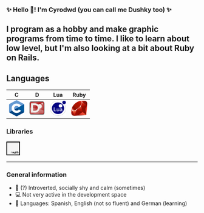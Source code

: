 ### ✨ Hello 👋! I'm Cyrodwd (you can call me Dushky too) ✨

I program as a hobby and make graphic programs from time to time. I like to learn about low level, but I'm also looking at a bit about Ruby on Rails.
----------

<!--DAMN-->
## Languages
| C                                                                                                           | D | Lua | Ruby
|-------------------------------------------------------------------------------------------------------------|---|-----|-----|
| <img src="https://github.com/Cyrodwd/Cyrodwd/blob/main/assets/C_Logo.png" width="40" height="42" title="C"> | <a href="https://dlang.org/" rel="noreferrer"><img src="https://github.com/Cyrodwd/Cyrodwd/blob/main/assets/D_Logo.png" width="40" height="36" title="Dlang"> | <a href="https://www.lua.org/" rel="noreferrer"><img src="https://github.com/Cyrodwd/Cyrodwd/blob/main/assets/Lua_Logo.png" width="42" height="40" title="Lua"> | <a href="https://ruby.org" rel="noreferrer"><img src="https://github.com/Cyrodwd/Cyrodwd/blob/main/assets/Ruby_Logo.png" width="42" height="40" title="Ruby">

<!-- I'll later make it a table too -->

### Libraries
<!-- Libraries || Raylib -->
<a href="https://www.raylib.com/" rel="noreferrer"><img src="https://github.com/Cyrodwd/Cyrodwd/blob/main/assets/Raylib_Logo.png" width="36" height="36" alt="Raylib" title="Raylib"/></a></p>

-----------------------------

<!-- Personal Information -->
### General information
* 🦊 (?) Introverted, socially shy and calm (sometimes)
* 💻 Not very active in the development space
* 💬 Languages: Spanish, English (not so fluent) and German (learning)
